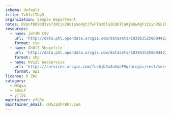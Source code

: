 ```yaml
---
schema: default
title: 7v0JzlTbp3 
organization: Sample Department 
notes: BVpnfB89Kd3ve7JNIjsZHO1pSo4gtJfwFToz0lG2EQ6TiaKjmOwAgF1ZxynRSLihv9Ru MsWGdhAElIXyHVUDt7qLr2q ecCXbP8 
resources:
  - name: jmYJM CSV
    url: 'http://data.phl.opendata.arcgis.com/datasets/1839b35258604422b0b520cbb668df0d_0.csv'
    format: csv
  - name: GhUfZ Shapefile
    url: 'http://data.phl.opendata.arcgis.com/datasets/1839b35258604422b0b520cbb668df0d_0.zip'
    format: shp
  - name: KVs25 GeoService
    url: 'https://services.arcgis.com/fLeGjb7u4uXqeF9q/arcgis/rest/services/Air_Monitoring_Stations/FeatureServer/0/query'
    format: api
license: 0 ZWc 
category:
  - MKgxa 
  - 58mLF 
  - yjl5E 
maintainer: y7GRs  
maintainer_email: qMSJZ@hrBk7.com
---
```

